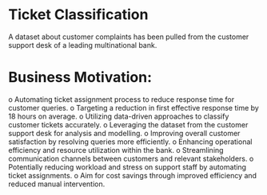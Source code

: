 # Ticket Classification
A dataset about customer complaints has been pulled from the customer support desk of a leading multinational bank.  
# Business Motivation:
o Automating ticket assignment process to reduce response time for customer queries.
o Targeting a reduction in first effective response time by 18 hours on average.
o Utilizing data-driven approaches to classify customer tickets accurately.
o Leveraging the dataset from the customer support desk for analysis and modelling.
o Improving overall customer satisfaction by resolving queries more efficiently.
o Enhancing operational efficiency and resource utilization within the bank.
o Streamlining communication channels between customers and relevant stakeholders.
o Potentially reducing workload and stress on support staff by automating ticket assignments.
o Aim for cost savings through improved efficiency and reduced manual intervention.

